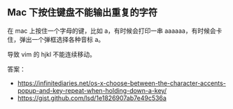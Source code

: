 ## Mac 下按住键盘不能输出重复的字符

在 mac 上按住一个字母的键，比如 a，有时候会打印一串 aaaaaa，有时候会卡住，弹出一个弹框选择各种音标 a。

导致 vim 的 hjkl 不能连续移动。

答案：

- https://infinitediaries.net/os-x-choose-between-the-character-accents-popup-and-key-repeat-when-holding-down-a-key/
- https://gist.github.com/lsd/1e1826907ab7e49c536a
